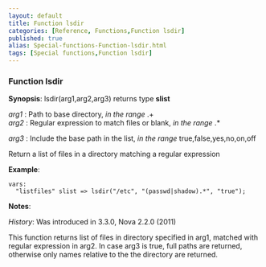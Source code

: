 ```yaml
---
layout: default
title: Function lsdir
categories: [Reference, Functions,Function lsdir]
published: true
alias: Special-functions-Function-lsdir.html
tags: [Special functions,Function lsdir]
---
```


### Function lsdir

**Synopsis**: lsdir(arg1,arg2,arg3) returns type **slist**

  
 *arg1* : Path to base directory, *in the range* .+   
 *arg2* : Regular expression to match files or blank, *in the range* .\*
  
 *arg3* : Include the base path in the list, *in the range*
true,false,yes,no,on,off   

Return a list of files in a directory matching a regular expression

**Example**:  
   

```cf3
vars:
  "listfiles" slist => lsdir("/etc", "(passwd|shadow).*", "true");
```

**Notes**:  
   
 *History*: Was introduced in 3.3.0, Nova 2.2.0 (2011)

This function returns list of files in directory specified in arg1,
matched with regular expression in arg2. In case arg3 is true, full
paths are returned, otherwise only names relative to the the directory
are returned.
